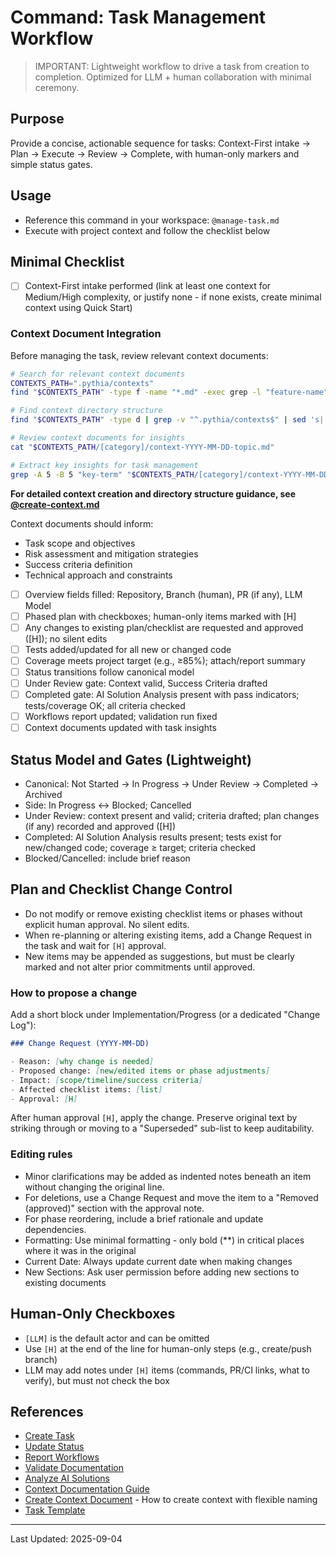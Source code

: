 # Command: Task Management Workflow

> IMPORTANT: Lightweight workflow to drive a task from creation to completion. Optimized for LLM + human collaboration with minimal ceremony.

## Purpose

Provide a concise, actionable sequence for tasks: Context-First intake → Plan → Execute → Review → Complete, with human-only markers and simple status gates.

## Usage

- Reference this command in your workspace: `@manage-task.md`
- Execute with project context and follow the checklist below

## Minimal Checklist

- [ ] Context-First intake performed (link at least one context for Medium/High complexity, or justify none - if none exists, create minimal context using Quick Start)

### Context Document Integration

Before managing the task, review relevant context documents:

```bash
# Search for relevant context documents
CONTEXTS_PATH=".pythia/contexts"
find "$CONTEXTS_PATH" -type f -name "*.md" -exec grep -l "feature-name" {} \;

# Find context directory structure
find "$CONTEXTS_PATH" -type d | grep -v "^.pythia/contexts$" | sed 's|.pythia/contexts/||' | sort

# Review context documents for insights
cat "$CONTEXTS_PATH/[category]/context-YYYY-MM-DD-topic.md"

# Extract key insights for task management
grep -A 5 -B 5 "key-term" "$CONTEXTS_PATH/[category]/context-YYYY-MM-DD-topic.md"
```

**For detailed context creation and directory structure guidance, see [@create-context.md](mdc:commands/create-context.md)**

Context documents should inform:

- Task scope and objectives
- Risk assessment and mitigation strategies
- Success criteria definition
- Technical approach and constraints
- [ ] Overview fields filled: Repository, Branch (human), PR (if any), LLM Model
- [ ] Phased plan with checkboxes; human-only items marked with [H]
- [ ] Any changes to existing plan/checklist are requested and approved ([H]); no silent edits
- [ ] Tests added/updated for all new or changed code
- [ ] Coverage meets project target (e.g., ≥85%); attach/report summary
- [ ] Status transitions follow canonical model
- [ ] Under Review gate: Context valid, Success Criteria drafted
- [ ] Completed gate: AI Solution Analysis present with pass indicators; tests/coverage OK; all criteria checked
- [ ] Workflows report updated; validation run fixed
- [ ] Context documents updated with task insights

## Status Model and Gates (Lightweight)

- Canonical: Not Started → In Progress → Under Review → Completed → Archived
- Side: In Progress ↔ Blocked; Cancelled
- Under Review: context present and valid; criteria drafted; plan changes (if any) recorded and approved ([H])
- Completed: AI Solution Analysis results present; tests exist for new/changed code; coverage ≥ target; criteria checked
- Blocked/Cancelled: include brief reason

## Plan and Checklist Change Control

- Do not modify or remove existing checklist items or phases without explicit human approval. No silent edits.
- When re-planning or altering existing items, add a Change Request in the task and wait for `[H]` approval.
- New items may be appended as suggestions, but must be clearly marked and not alter prior commitments until approved.

### How to propose a change

Add a short block under Implementation/Progress (or a dedicated "Change Log"):

```markdown
### Change Request (YYYY-MM-DD)

- Reason: [why change is needed]
- Proposed change: [new/edited items or phase adjustments]
- Impact: [scope/timeline/success criteria]
- Affected checklist items: [list]
- Approval: [H]
```

After human approval `[H]`, apply the change. Preserve original text by striking through or moving to a "Superseded" sub-list to keep auditability.

### Editing rules

- Minor clarifications may be added as indented notes beneath an item without changing the original line.
- For deletions, use a Change Request and move the item to a "Removed (approved)" section with the approval note.
- For phase reordering, include a brief rationale and update dependencies.
- Formatting: Use minimal formatting - only bold (\*\*) in critical places where it was in the original
- Current Date: Always update current date when making changes
- New Sections: Ask user permission before adding new sections to existing documents

## Human-Only Checkboxes

- `[LLM]` is the default actor and can be omitted
- Use `[H]` at the end of the line for human-only steps (e.g., create/push branch)
- LLM may add notes under `[H]` items (commands, PR/CI links, what to verify), but must not check the box

## References

- [Create Task](mdc:commands/create-task.md)
- [Update Status](mdc:commands/update-status.md)
- [Report Workflows](mdc:commands/report-workflows.md)
- [Validate Documentation](mdc:commands/validate-documentation.md)
- [Analyze AI Solutions](mdc:commands/analyze-ai-solutions.md)
- [Context Documentation Guide](mdc:commands/create-context.md)
- [Create Context Document](mdc:commands/create-context.md) - How to create context with flexible naming
- [Task Template](mdc:templates/task-template.md)

---

Last Updated: 2025-09-04
